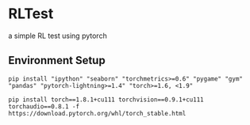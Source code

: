 # RLTest
a simple RL test using pytorch

## Environment Setup
```
pip install "ipython" "seaborn" "torchmetrics>=0.6" "pygame" "gym" "pandas" "pytorch-lightning>=1.4" "torch>=1.6, <1.9"
```
```
pip install torch==1.8.1+cu111 torchvision==0.9.1+cu111 torchaudio==0.8.1 -f https://download.pytorch.org/whl/torch_stable.html 
```

